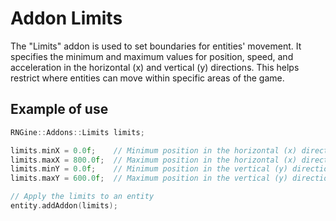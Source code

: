 # Addon Limits

The "Limits" addon is used to set boundaries for entities' movement. It specifies the minimum and maximum values for position, speed, and acceleration in the horizontal (x) and vertical (y) directions. This helps restrict where entities can move within specific areas of the game.
## Example of use

```cpp
RNGine::Addons::Limits limits;

limits.minX = 0.0f;    // Minimum position in the horizontal (x) direction
limits.maxX = 800.0f;  // Maximum position in the horizontal (x) direction
limits.minY = 0.0f;    // Minimum position in the vertical (y) direction
limits.maxY = 600.0f;  // Maximum position in the vertical (y) direction

// Apply the limits to an entity
entity.addAddon(limits);
```